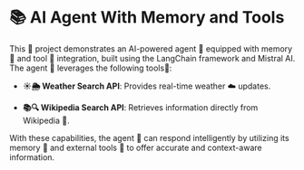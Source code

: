 # 📚 AI Agent With Memory and Tools

This 🔧 project demonstrates an AI-powered agent 🤖 equipped with memory 🔐 and tool 🔌 integration, built using the LangChain framework and Mistral AI. The agent 🤖 leverages the following tools🔧:

- **☀️🌦️ Weather Search API**: Provides real-time weather ☁️ updates.

- **📚🔍 Wikipedia Search API**: Retrieves information directly from Wikipedia 📰.

With these capabilities, the agent 🤖 can respond intelligently by utilizing its memory 🔐 and external tools 🔌 to offer accurate and context-aware information.
